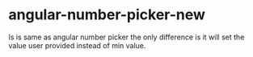 # angular-number-picker-new
Is is same as angular number picker the only difference is it will set the value user provided instead of min value.
